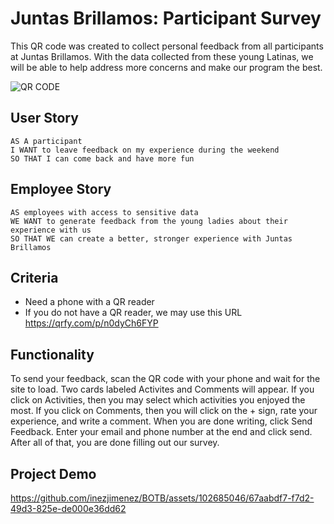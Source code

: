 # Juntas Brillamos: Participant Survey

This QR code was created to collect personal feedback from all participants at Juntas Brillamos. With the data collected from these young Latinas, we will be able to help address more concerns and make our program the best.

![QR CODE](https://github.com/inezjimenez/BOTB/assets/102685046/d38d127d-6e0e-4718-8f28-277b8f9c114e)

## User Story

```
AS A participant
I WANT to leave feedback on my experience during the weekend
SO THAT I can come back and have more fun
```

## Employee Story

```
AS employees with access to sensitive data
WE WANT to generate feedback from the young ladies about their experience with us
SO THAT WE can create a better, stronger experience with Juntas Brillamos
```

## Criteria 
* Need a phone with a QR reader
* If you do not have a QR reader, we may use this URL https://qrfy.com/p/n0dyCh6FYP

## Functionality
To send your feedback, scan the QR code with your phone and wait for the site to load. Two cards labeled Activites and Comments will appear. If you click on Activities, then you may select which activities you enjoyed the most. If you click on Comments, then you will click on the + sign, rate your experience, and write a comment. When you are done writing, click Send Feedback. Enter your email and phone number at the end and click send. After all of that, you are done filling out our survey.

## Project Demo

https://github.com/inezjimenez/BOTB/assets/102685046/67aabdf7-f7d2-49d3-825e-de000e36dd62


